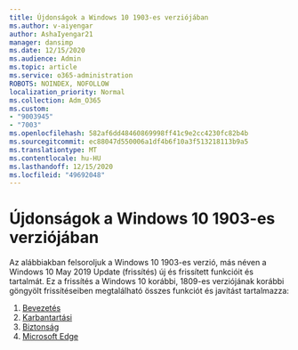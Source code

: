 ```yaml
---
title: Újdonságok a Windows 10 1903-es verziójában
ms.author: v-aiyengar
author: AshaIyengar21
manager: dansimp
ms.date: 12/15/2020
ms.audience: Admin
ms.topic: article
ms.service: o365-administration
ROBOTS: NOINDEX, NOFOLLOW
localization_priority: Normal
ms.collection: Adm_O365
ms.custom:
- "9003945"
- "7003"
ms.openlocfilehash: 582af6dd48460869998ff41c9e2cc4230fc82b4b
ms.sourcegitcommit: ec88047d550006a1df4b6f10a3f513218113b9a5
ms.translationtype: MT
ms.contentlocale: hu-HU
ms.lasthandoff: 12/15/2020
ms.locfileid: "49692048"
---
```

# <a name="whats-new-in-windows-10-version-1903"></a>Újdonságok a Windows 10 1903-es verziójában

Az alábbiakban felsoroljuk a Windows 10 1903-es verzió, más néven a Windows 10 May 2019 Update (frissítés) új és frissített funkcióit és tartalmát. Ez a frissítés a Windows 10 korábbi, 1809-es verziójának korábbi göngyölt frissítéseiben megtalálható összes funkciót és javítást tartalmazza:

1. [Bevezetés](https://go.microsoft.com/fwlink/?linkid=2114296)
1. [Karbantartási](https://go.microsoft.com/fwlink/?linkid=2114493)
1. [Biztonság](https://go.microsoft.com/fwlink/?linkid=2114297)
1. [Microsoft Edge](https://go.microsoft.com/fwlink/?linkid=2114298)
